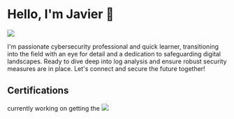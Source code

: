 # Hello, I'm Javier 👋
<a href="www.linkedin.com/in/javier-urena-412402b7"><img src="https://img.shields.io/badge/-LinkedIn-0072b1?&style=for-the-badge&logo=linkedin&logoColor=white" /></a>

I'm passionate cybersecurity professional and quick learner, transitioning into the field with an eye for detail and a dedication to safeguarding digital landscapes. Ready to dive deep into log analysis and ensure robust security measures are in place. Let's connect and secure the future together!


## Certifications
currently working on getting the 
<img src="https://img.shields.io/badge/-Security%2B-FF0000?&style=for-the-badge&logo=CompTIA&logoColor=white" />
